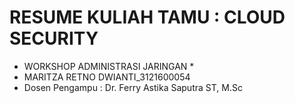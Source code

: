 # RESUME KULIAH TAMU : CLOUD SECURITY
* WORKSHOP ADMINISTRASI JARINGAN *
* MARITZA RETNO DWIANTI_3121600054
* Dosen Pengampu : Dr. Ferry Astika Saputra ST, M.Sc


